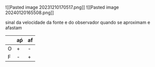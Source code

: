 

![[Pasted image 20231210170517.png]]
![[Pasted image 20240120165508.png]]

sinal da velocidade da fonte e do observador quando se aproximam e afastam

|     | aṕ  | af  |
| --- | --- | --- |
| O   | +   | -   |
| F   | -   | +   |

